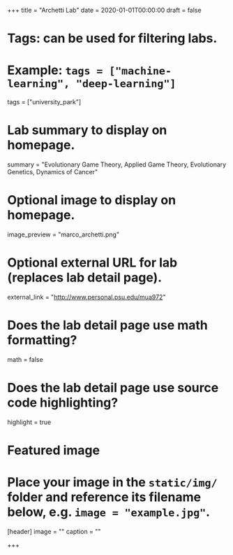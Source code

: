 +++
title = "Archetti Lab"
date = 2020-01-01T00:00:00
draft = false

# Tags: can be used for filtering labs.
# Example: `tags = ["machine-learning", "deep-learning"]`
tags = ["university_park"]

# Lab summary to display on homepage.
summary = "Evolutionary Game Theory, Applied Game Theory, Evolutionary Genetics, Dynamics of Cancer"

# Optional image to display on homepage.
image_preview = "marco_archetti.png"


# Optional external URL for lab (replaces lab detail page).
external_link = "http://www.personal.psu.edu/mua972"

# Does the lab detail page use math formatting?
math = false

# Does the lab detail page use source code highlighting?
highlight = true

# Featured image
# Place your image in the `static/img/` folder and reference its filename below, e.g. `image = "example.jpg"`.
[header]
image = ""
caption = ""

+++
